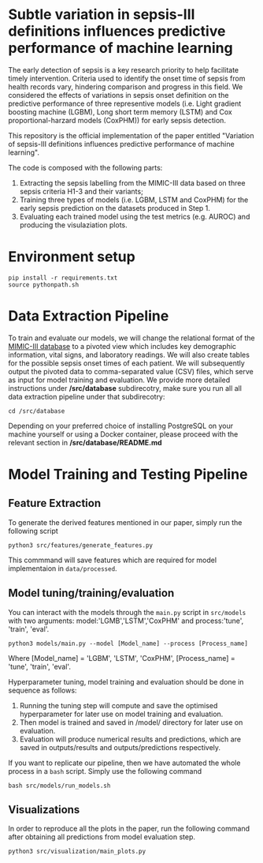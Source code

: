 Subtle variation in sepsis-III definitions influences predictive performance of machine learning
==============================


The early detection of sepsis is a key research priority to help facilitate timely intervention.  Criteria used to identify the onset time of sepsis from health records vary, hindering comparison and progress in this field. We considered the effects of variations in sepsis onset definition on the predictive performance of three representive models (i.e. Light gradient boosting machine (LGBM), Long short term memory (LSTM) and Cox proportional-harzard models (CoxPHM)) for early sepsis detection.

This repository is the official implementation of the paper entitled "Variation of sepsis-III definitions influences predictive performance of machine learning".

The code is composed with the following parts:
1. Extracting the sepsis labelling from the MIMIC-III data based on three sepsis criteria H1-3 and their variants;
2. Training three types of models (i.e. LGBM, LSTM and CoxPHM) for the early sepsis prediction on the datasets produced in Step 1.
3. Evaluating each trained model using the test metrics (e.g. AUROC) and producing the visulaziation plots.




# Environment setup
```console
pip install -r requirements.txt
source pythonpath.sh
```


# Data Extraction Pipeline

To train and evaluate our models, we will change the relational format of the [MIMIC-III database](https://mimic.mit.edu/iii/gettingstarted/overview/) to a pivoted view which includes key demographic information, vital signs, and laboratory readings. We will also create tables for the possible sepsis onset times of each patient. We will subsequently output the pivoted data to comma-separated value (CSV) files, which serve as input for model training and evaluation. 
We provide more detailed instructions under **/src/database** subdirecotry, make sure you run all all data extraction pipeline under that subdirecotry:
```console
cd /src/database
```
Depending on your preferred choice of installing PostgreSQL on your machine yourself or using a Docker container, please proceed with the relevant section in **/src/database/README.md**


# Model Training and Testing Pipeline

Feature Extraction
------------
To generate the derived features mentioned in our paper, simply run the following script
```console
python3 src/features/generate_features.py
```
This commmand will save features which are required for model implementaion in `data/processed`.   


Model tuning/training/evaluation 
------------
You can interact with the models through the `main.py` script in `src/models` with two arguments: model:'LGMB','LSTM','CoxPHM' and process:'tune', 'train', 'eval'.
```console
python3 models/main.py --model [Model_name] --process [Process_name]
```
Where [Model_name] = 'LGBM', 'LSTM', 'CoxPHM', [Process_name] = 'tune', 'train', 'eval'.

Hyperparameter tuning, model training and evaluation should be done in sequence as follows:
1. Running the tuning step will compute and save the optimised hyperparameter for later use on model training and evaluation.
2. Then model is trained and saved in /model/ directory for later use on evaluation.
3. Evaluation will produce numerical results and predictions, which are saved in outputs/results and outputs/predictions respectively. 

If you want to replicate our pipeline, then we have automated the whole process in a `bash` script. Simply use the following command
```console
bash src/models/run_models.sh
```

Visualizations
------------
In order to reproduce all the plots in the paper, run the following command after obtaining all predictions from model evaluation step.   
```console
python3 src/visualization/main_plots.py
```

